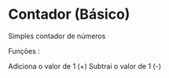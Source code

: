 # Contador (Básico)
 Simples contador de números

Funções :

Adiciona o valor de 1 (+)
Subtrai o valor de 1 (-)